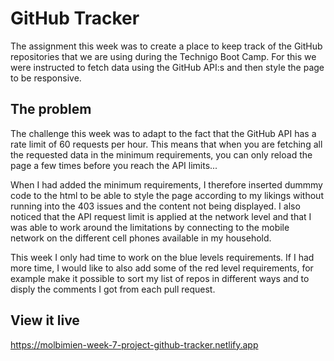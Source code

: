 # GitHub Tracker

The assignment this week was to create a place to keep track of the GitHub repositories that we are using during the Technigo Boot Camp. For this we were instructed to fetch data using the GitHub API:s and then style the page to be responsive.  

## The problem

The challenge this week was to adapt to the fact that the GitHub API has a rate limit of 60 requests per hour. This means that when you are fetching all the requested data in the minimum requirements, you can only reload the page a few times before you reach the API limits...

When I had added the minimum requirements, I therefore inserted dummmy code to the html to be able to style the page according to my likings without running into the 403 issues and the content not being displayed. I also noticed that the API request limit is applied at the network level and that I was able to work around the limitations by connecting to the mobile network on the different cell phones available in my household. 

This week I only had time to work on the blue levels requirements. If I had more time, I would like to also add some of the red level requirements, for example make it possible to sort my list of repos in different ways and to disply the comments I got from each pull request. 

## View it live

https://molbimien-week-7-project-github-tracker.netlify.app
